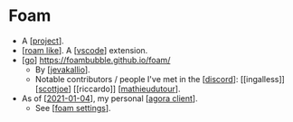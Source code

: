 # Foam

- A [[project]].
- [[roam like]]. A [[vscode]] extension.
- [[go]] https://foambubble.github.io/foam/
  - By [[jevakallio]].
  - Notable contributors / people I've met in the [[discord]]: [[ingalless]] [[scottjoe]] [[riccardo]] [[mathieudutour]].
- As of [[2021-01-04]], my personal [[agora client]].
  - See [[foam settings]].

[//begin]: # "Autogenerated link references for markdown compatibility"
[project]: project "Project"
[roam like]: roam-like "Roam Like"
[vscode]: vscode "Vscode"
[go]: go "Go"
[jevakallio]: jevakallio "Jevakallio"
[discord]: discord "Discord"
[scottjoe]: scottjoe "Scottjoe"
[mathieudutour]: mathieudutour "Mathieudutour"
[2021-01-04]: journal/2021-01-04 "2021-01-04"
[agora client]: agora-client "Agora Client"
[foam settings]: foam-settings "Foam Settings"
[//end]: # "Autogenerated link references"